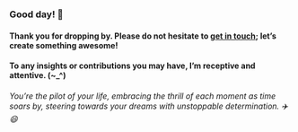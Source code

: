 
###   Good day! 👋
####    Thank you for dropping by. Please do not hesitate to <a href ="mailto:amicableycot@gmail.com">get in touch</a>; let’s create something awesome!
####     To any insights or contributions you may have, I’m receptive and attentive. (~_^)
######         You’re the pilot of your life, embracing the thrill of each moment as time soars by, steering towards your dreams with unstoppable determination. ✈️😄
<!--
- **lewiskirori/lewiskirori** is a ✨ _special_ ✨ repository!
- 🔭 I’m currently working on ...
- 👯 I’m looking to collaborate on ...
- 🤔 I’m looking for help with ...
- 💬 Ask me about ...
- 📫 How to reach me: ...
- 😄 Pronouns: ...
- ⚡ Fun fact: ...
- Avant-garde || forward-looking || progressive || revolutionary || ...
- Allied: in combination || working together with && Skilled craftsmanship allied to advanced technology.
- SOftware ARchitect ASpirant.
- The Future and the Present.
-->                                                     

